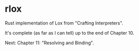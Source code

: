 # rlox

Rust implementation of Lox from "Crafting Interpreters".

It's complete (as far as I can tell) up to the end of Chapter 10.

Next: Chapter 11: "Resolving and Binding".
